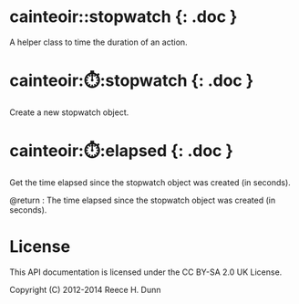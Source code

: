 # cainteoir::stopwatch {: .doc }

A helper class to time the duration of an action.

# cainteoir::stopwatch::stopwatch {: .doc }

Create a new stopwatch object.

# cainteoir::stopwatch::elapsed {: .doc }

Get the time elapsed since the stopwatch object was created (in seconds).

@return
: The time elapsed since the stopwatch object was created (in seconds).

# License

This API documentation is licensed under the CC BY-SA 2.0 UK License.

Copyright (C) 2012-2014 Reece H. Dunn
